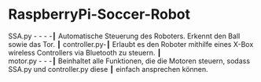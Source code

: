 # RaspberryPi-Soccer-Robot


SSA.py - - - -┃  Automatische Steuerung des Roboters. Erkennt den Ball sowie das Tor.
              ┃
controller.py-┃  Erlaubt es den Roboter mithilfe eines X-Box wireless Controllers via Bluetooth zu steuern.
              ┃  
motor.py - - -┃  Beinhaltet alle Funktionen, die die Motoren steuern, sodass SSA.py und controller.py diese
              ┃  einfach ansprechen können.
